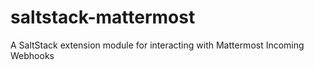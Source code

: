# saltstack-mattermost
A SaltStack extension module for interacting with Mattermost Incoming Webhooks
